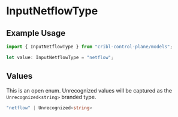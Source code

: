 # InputNetflowType

## Example Usage

```typescript
import { InputNetflowType } from "cribl-control-plane/models";

let value: InputNetflowType = "netflow";
```

## Values

This is an open enum. Unrecognized values will be captured as the `Unrecognized<string>` branded type.

```typescript
"netflow" | Unrecognized<string>
```
